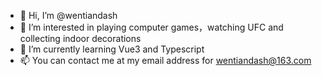 - 👋 Hi, I’m @wentiandash
- 👀 I’m interested in playing computer games，watching UFC and collecting indoor decorations
- 🌱 I’m currently learning Vue3 and Typescript
- 📫 You can contact me at my email address for wentiandash@163.com

<!---
wentiandash/wentiandash is a ✨ special ✨ repository because its `README.md` (this file) appears on your GitHub profile.
You can click the Preview link to take a look at your changes.
--->
